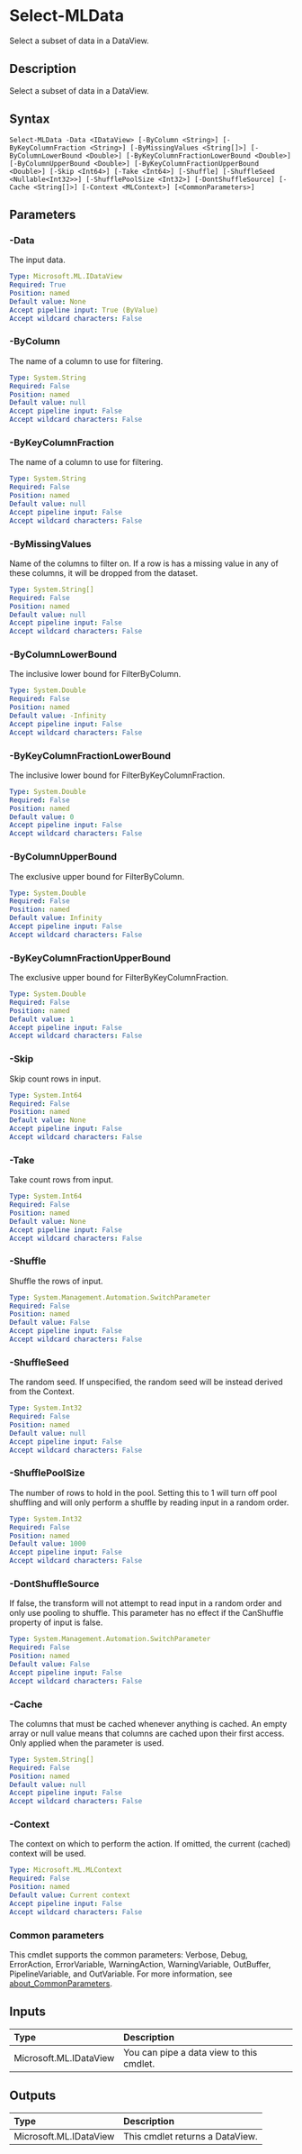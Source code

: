 # Select-MLData

Select a subset of data in a DataView.

## Description

Select a subset of data in a DataView.

## Syntax

```
Select-MLData -Data <IDataView> [-ByColumn <String>] [-ByKeyColumnFraction <String>] [-ByMissingValues <String[]>] [-ByColumnLowerBound <Double>] [-ByKeyColumnFractionLowerBound <Double>] [-ByColumnUpperBound <Double>] [-ByKeyColumnFractionUpperBound <Double>] [-Skip <Int64>] [-Take <Int64>] [-Shuffle] [-ShuffleSeed <Nullable<Int32>>] [-ShufflePoolSize <Int32>] [-DontShuffleSource] [-Cache <String[]>] [-Context <MLContext>] [<CommonParameters>]
```

## Parameters

### -Data

The input data.

```yaml
Type: Microsoft.ML.IDataView
Required: True
Position: named
Default value: None
Accept pipeline input: True (ByValue)
Accept wildcard characters: False
```

### -ByColumn

The name of a column to use for filtering.

```yaml
Type: System.String
Required: False
Position: named
Default value: null
Accept pipeline input: False
Accept wildcard characters: False
```

### -ByKeyColumnFraction

The name of a column to use for filtering.

```yaml
Type: System.String
Required: False
Position: named
Default value: null
Accept pipeline input: False
Accept wildcard characters: False
```

### -ByMissingValues

Name of the columns to filter on. If a row is has a missing value in any of these columns, it will be dropped from the dataset.

```yaml
Type: System.String[]
Required: False
Position: named
Default value: null
Accept pipeline input: False
Accept wildcard characters: False
```

### -ByColumnLowerBound

The inclusive lower bound for FilterByColumn.

```yaml
Type: System.Double
Required: False
Position: named
Default value: -Infinity
Accept pipeline input: False
Accept wildcard characters: False
```

### -ByKeyColumnFractionLowerBound

The inclusive lower bound for FilterByKeyColumnFraction.

```yaml
Type: System.Double
Required: False
Position: named
Default value: 0
Accept pipeline input: False
Accept wildcard characters: False
```

### -ByColumnUpperBound

The exclusive upper bound for FilterByColumn.

```yaml
Type: System.Double
Required: False
Position: named
Default value: Infinity
Accept pipeline input: False
Accept wildcard characters: False
```

### -ByKeyColumnFractionUpperBound

The exclusive upper bound for FilterByKeyColumnFraction.

```yaml
Type: System.Double
Required: False
Position: named
Default value: 1
Accept pipeline input: False
Accept wildcard characters: False
```

### -Skip

Skip count rows in input.

```yaml
Type: System.Int64
Required: False
Position: named
Default value: None
Accept pipeline input: False
Accept wildcard characters: False
```

### -Take

Take count rows from input.

```yaml
Type: System.Int64
Required: False
Position: named
Default value: None
Accept pipeline input: False
Accept wildcard characters: False
```

### -Shuffle

Shuffle the rows of input.

```yaml
Type: System.Management.Automation.SwitchParameter
Required: False
Position: named
Default value: False
Accept pipeline input: False
Accept wildcard characters: False
```

### -ShuffleSeed

The random seed. If unspecified, the random seed will be instead derived from the Context.

```yaml
Type: System.Int32
Required: False
Position: named
Default value: null
Accept pipeline input: False
Accept wildcard characters: False
```

### -ShufflePoolSize

The number of rows to hold in the pool. Setting this to 1 will turn off pool shuffling and will only perform a shuffle by reading input in a random order.

```yaml
Type: System.Int32
Required: False
Position: named
Default value: 1000
Accept pipeline input: False
Accept wildcard characters: False
```

### -DontShuffleSource

If false, the transform will not attempt to read input in a random order and only use pooling to shuffle. This parameter has no effect if the CanShuffle property of input is false.

```yaml
Type: System.Management.Automation.SwitchParameter
Required: False
Position: named
Default value: False
Accept pipeline input: False
Accept wildcard characters: False
```

### -Cache

The columns that must be cached whenever anything is cached. An empty array or null value means that columns are cached upon their first access.
Only applied when the parameter is used.

```yaml
Type: System.String[]
Required: False
Position: named
Default value: null
Accept pipeline input: False
Accept wildcard characters: False
```

### -Context

The context on which to perform the action. If omitted, the current (cached) context will be used.

```yaml
Type: Microsoft.ML.MLContext
Required: False
Position: named
Default value: Current context
Accept pipeline input: False
Accept wildcard characters: False
```

### Common parameters

This cmdlet supports the common parameters: Verbose, Debug, ErrorAction, ErrorVariable, WarningAction, WarningVariable, OutBuffer, PipelineVariable, and OutVariable. For more information, see [about_CommonParameters](https://go.microsoft.com/fwlink/?LinkID=113216).

## Inputs

| Type | Description |
|:---|:---|
| Microsoft.ML.IDataView | You can pipe a data view to this cmdlet. |

## Outputs

| Type | Description |
|:---|:---|
| Microsoft.ML.IDataView | This cmdlet returns a DataView. |


